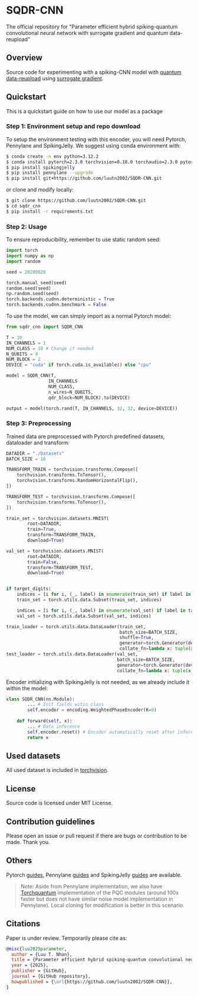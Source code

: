 # SQDR-CNN

The official repository for "Parameter efficient hybrid spiking-quantum convolutional neural network with surrogate gradient and quantum data-reupload"

## Overview

Source code for experimenting with a spiking-CNN model with [quantum data-reupload](https://quantum-journal.org/papers/q-2020-02-06-226/?utm_source=researcher_app&utm_medium=referral&utm_campaign=RESR_MRKT_Researcher_inbound) using [surrogate gradient](https://spikingjelly.readthedocs.io/zh-cn/latest/activation_based_en/surrogate.html).

## Quickstart

This is a quickstart guide on how to use our model as a package 

### Step 1: Environment setup and repo download

To setup the environment testing with this encoder, you will need Pytorch, Pennylane and SpikingJelly. We suggest using conda environment with:

```bash
$ conda create -n env python=3.12.2
$ conda install pytorch=2.3.0 torchvision=0.18.0 torchaudio=2.3.0 pytorch-cuda=12.1 -c pytorch -c nvidia #As latest pytorch conda guide, change cuda version suitable to your case.
$ pip install spikingjelly
$ pip install pennylane --upgrade
$ pip install git+https://github.com/luutn2002/SQDR-CNN.git
```

or clone and modify locally:

```bash
$ git clone https://github.com/luutn2002/SQDR-CNN.git
$ cd sqdr_cnn
$ pip install -r requirements.txt
```

### Step 2: Usage

To ensure reproducibility, remember to use static random seed:
```python
import torch
import numpy as np
import random

seed = 20200626

torch.manual_seed(seed)
random.seed(seed)
np.random.seed(seed)
torch.backends.cudnn.deterministic = True
torch.backends.cudnn.benchmark = False
```

To use the model, we can simply import as a normal Pytorch model:

```python
from sqdr_cnn import SQDR_CNN

T = 10
IN_CHANNELS = 1
NUM_CLASS = 10 # Change if needed
N_QUBITS = 9
NUM_BLOCK = 2
DEVICE = "cuda" if torch.cuda.is_available() else "cpu"

model = SQDR_CNN(T,
                IN_CHANNELS
                NUM_CLASS,
                n_wires=N_QUBITS,
                qdr_block=NUM_BLOCK).to(DEVICE)

output = model(torch.rand(T, IN_CHANNELS, 32, 32, device=DEVICE))
```

### Step 3: Preprocessing

Trained data are preprocessed with Pytorch predefined datasets, dataloader and transform:

```python
DATADIR = "./Datasets"
BATCH_SIZE = 16

TRANSFORM_TRAIN = torchvision.transforms.Compose([
    torchvision.transforms.ToTensor(),
    torchvision.transforms.RandomHorizontalFlip(),
])

TRANSFORM_TEST = torchvision.transforms.Compose([
    torchvision.transforms.ToTensor(),
])

train_set = torchvision.datasets.MNIST(
        root=DATADIR,
        train=True,
        transform=TRANSFORM_TRAIN,
        download=True)

val_set = torchvision.datasets.MNIST(
        root=DATADIR,
        train=False,
        transform=TRANSFORM_TEST,
        download=True)


if target_digits:
    indices = [i for i, (_, label) in enumerate(train_set) if label in target_digits]
    train_set = torch.utils.data.Subset(train_set, indices)

    indices = [i for i, (_, label) in enumerate(val_set) if label in target_digits]
    val_set = torch.utils.data.Subset(val_set, indices)

train_loader = torch.utils.data.DataLoader(train_set, 
                                           batch_size=BATCH_SIZE, 
                                           shuffle=True,
                                           generator=torch.Generator(device=DEVICE),
                                           collate_fn=lambda x: tuple(x_.to(DEVICE) for x_ in torch.utils.data.dataloader.default_collate(x)))
test_loader = torch.utils.data.DataLoader(val_set, 
                                          batch_size=BATCH_SIZE,
                                          generator=torch.Generator(device=DEVICE),
                                          collate_fn=lambda x: tuple(x_.to(DEVICE) for x_ in torch.utils.data.dataloader.default_collate(x)))
```

Encoder initializing with SpikingJelly is not needed, as we already include it within the model:

```python
class SQDR_CNN(nn.Module):
        ... # Init fields witin class
        self.encoder = encoding.WeightedPhaseEncoder(K=8)
        
    def forward(self, x):
        ... # Data inference
        self.encoder.reset() # Encoder automatically reset after inference
        return x
```
## Used datasets

All used dataset is included in [torchvision](https://docs.pytorch.org/vision/main/datasets.html).

## License

Source code is licensed under MIT License.

## Contribution guidelines

Please open an issue or pull request if there are bugs or contribution to be made. Thank you.

## Others
Pytorch [guides](https://docs.pytorch.org/tutorials/beginner/basics/quickstart_tutorial.html), Pennylane [guides](https://pennylane.ai/) and SpikingJelly [guides](https://spikingjelly.readthedocs.io/zh-cn/latest/#index-en) are available.

> Note: Aside from Pennylane implementation, we also have [Torchquantum](https://github.com/mit-han-lab/torchquantum) implementation of the PQC modules (around 100x faster but does not have similar noise model implementation in Pennylane). Local cloning for modification is better in this scenario.

## Citations
Paper is under review. Temporarily please cite as:
```bibtex
@misc{luu2025parameter,
  author = {Luu T. Nhan},
  title = {Parameter efficient hybrid spiking-quantum convolutional neural network with surrogate gradient and quantum data-reupload},
  year = {2025},
  publisher = {GitHub},
  journal = {GitHub repository},
  howpublished = {\url{https://github.com/luutn2002/SQDR-CNN}},
}
```
